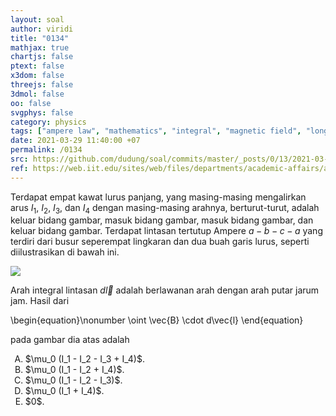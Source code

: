 ```yaml
---
layout: soal
author: viridi
title: "0134"
mathjax: true
chartjs: false
ptext: false
x3dom: false
threejs: false
3dmol: false
oo: false
svgphys: false
category: physics
tags: ["ampere law", "mathematics", "integral", "magnetic field", "long wire", "line integral", "square loop", "fi1202", "2020-1"]
date: 2021-03-29 11:40:00 +07
permalink: /0134
src: https://github.com/dudung/soal/commits/master/_posts/0/13/2021-03-29-ampere-law-4-long-wires-closed-loop.md
ref: https://web.iit.edu/sites/web/files/departments/academic-affairs/academic-resource-center/pdfs/Amperes_law.pdf
---
```

Terdapat empat kawat lurus panjang, yang masing-masing mengalirkan arus $I_1$, $I_2$, $I_3$, dan $I_4$ dengan masing-masing arahnya, berturut-turut, adalah keluar bidang gambar, masuk bidang gambar, masuk bidang gambar, dan keluar bidang gambar. Terdapat lintasan tertutup Ampere $a - b - c - a$ yang terdiri dari busur seperempat lingkaran dan dua buah garis lurus, seperti diilustrasikan di bawah ini.

![]({{site.baseurl}}/assets/img/0/13/0134.png)

Arah integral lintasan $d\vec{l}$ adalah berlawanan arah dengan arah putar jarum jam. Hasil dari

\begin{equation}\nonumber
\oint \vec{B} \cdot d\vec{l}
\end{equation}

pada gambar dia atas adalah

<ol type="A">
<li>$\mu_0 (I_1 - I_2 - I_3 + I_4)$.
<li>$\mu_0 (I_1 - I_2 + I_4)$.
<li>$\mu_0 (I_1 - I_2 - I_3)$.
<li>$\mu_0 (I_1 + I_4)$.
<li>$0$.
